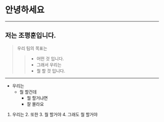 # 안녕하세요

---

## 저는 조평훈입니다.

> 우리 팀의 목표는
>   > * 어떤 것 입니다.
>   > * 그래서 우리는
>   > * 뭘 할 것 입니다.

---

- 우리는
  - 뭘 할건데
    - 뭘 할거냐면
    - 잘 몰라요

1. 우리는
   2. 또한
   3. 뭘 할거야
   4. 그래도 뭘 할거야